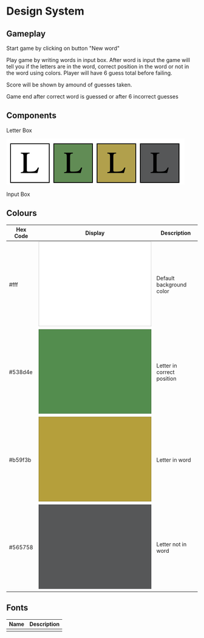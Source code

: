 # Design System

## Gameplay
Start game by clicking on button "New word"

<p> Play game by writing words in input box. After word is input 
the game will tell you if the letters are in the word, correct position in the word 
or not in the word using colors. Player will have 6 guess total before failing. </p>

<p> Score will be shown by amound of guesses taken. </p>

<p> Game end after correct word is guessed or after 6 incorrect guesses</p>

## Components

Letter Box

![Letter Boxes](assets/design_system/letterboxes.png)

Input Box


## Colours
| Hex Code | Display | Description |
| --- | --- | --- |
| #fff    | ![Default color](assets/design_system/default.svg) | Default background color|
| #538d4e | ![Default color](assets/design_system/correct.svg)| Letter in correct position |
| #b59f3b | ![Default color](assets/design_system/present.svg) | Letter in word |
| #565758 | ![Default color](assets/design_system/notpresent.svg) | Letter not in word|


## Fonts

| Name | Description |
|--- | --- | 
|  | | 